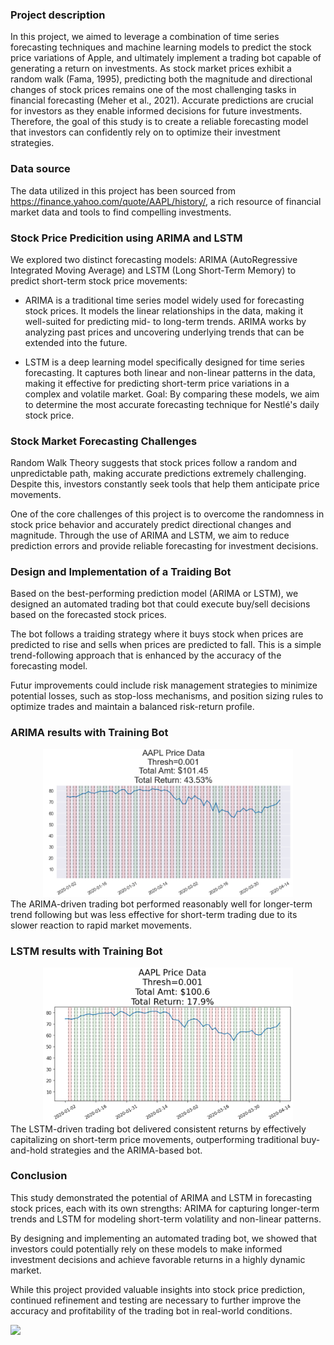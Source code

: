 ### Project description

In this project, we aimed to leverage a combination of time series forecasting techniques and machine learning models to predict the stock price variations of Apple, and ultimately implement a trading bot capable of generating a return on investments. As stock market prices exhibit a random walk (Fama, 1995), predicting both the magnitude and directional changes of stock prices remains one of the most challenging tasks in financial forecasting (Meher et al., 2021). Accurate predictions are crucial for investors as they enable informed decisions for future investments. Therefore, the goal of this study is to create a reliable forecasting model that investors can confidently rely on to optimize their investment strategies.

### Data source

The data utilized in this project has been sourced from https://finance.yahoo.com/quote/AAPL/history/, a rich resource of financial market data and tools to find compelling investments.


### Stock Price Predicition using ARIMA and LSTM

We explored two distinct forecasting models: ARIMA (AutoRegressive Integrated Moving Average) and LSTM (Long Short-Term Memory) to predict short-term stock price movements:

- ARIMA is a traditional time series model widely used for forecasting stock prices. It models the linear relationships in the data, making it well-suited for predicting mid- to long-term trends. ARIMA works by analyzing past prices and uncovering underlying trends that can be extended into the future.

- LSTM is a deep learning model specifically designed for time series forecasting. It captures both linear and non-linear patterns in the data, making it effective for predicting short-term price variations in a complex and volatile market.
Goal: By comparing these models, we aim to determine the most accurate forecasting technique for Nestlé's daily stock price.

### Stock Market Forecasting Challenges

Random Walk Theory suggests that stock prices follow a random and unpredictable path, making accurate predictions extremely challenging. Despite this, investors constantly seek tools that help them anticipate price movements.

One of the core challenges of this project is to overcome the randomness in stock price behavior and accurately predict directional changes and magnitude. Through the use of ARIMA and LSTM, we aim to reduce prediction errors and provide reliable forecasting for investment decisions.

### Design and Implementation of a Traiding Bot

Based on the best-performing prediction model (ARIMA or LSTM), we designed an automated trading bot that could execute buy/sell decisions based on the forecasted stock prices.

The bot follows a traiding strategy where it buys stock when prices are predicted to rise and sells when prices are predicted to fall. This is a simple trend-following approach that is enhanced by the accuracy of the forecasting model.

Futur improvements could include risk management strategies to minimize potential losses, such as stop-loss mechanisms, and position sizing rules to optimize trades and maintain a balanced risk-return profile.


### ARIMA results with Training Bot
<div style="text-align: center;">
    <img src="./assets/botARIMA.png" alt="Bot ARIMA" width="400" />
</div>
The ARIMA-driven trading bot performed reasonably well for longer-term trend following but was less effective for short-term trading due to its slower reaction to rapid market movements.

### LSTM results with Training Bot
<div style="text-align: center;">
    <img src="./assets/botLSTM.png" alt="Bot ARIMA" width="400" />
</div>
The LSTM-driven trading bot delivered consistent returns by effectively capitalizing on short-term price movements, outperforming traditional buy-and-hold strategies and the ARIMA-based bot.

### Conclusion

This study demonstrated the potential of ARIMA and LSTM in forecasting stock prices, each with its own strengths: ARIMA for capturing longer-term trends and LSTM for modeling short-term volatility and non-linear patterns.

By designing and implementing an automated trading bot, we showed that investors could potentially rely on these models to make informed investment decisions and achieve favorable returns in a highly dynamic market.

While this project provided valuable insights into stock price prediction, continued refinement and testing are necessary to further improve the accuracy and profitability of the trading bot in real-world conditions. 

![](./assets/charts_line.png)